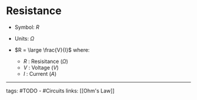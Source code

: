 # Resistance
- Symbol: $R$
- Units: $\Omega$

- $R = \large \frac{V}{I}$ where:
	- $R$ : Resisitance ($\Omega$)
	- $V$ : Voltage ($V$)
	- $I$ : Current ($A$)

---
tags: #TODO - #Circuits 
links: [[Ohm's Law]]